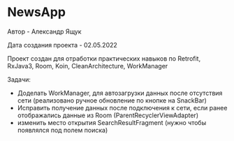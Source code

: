 # NewsApp
Автор - Александр Ящук

Дата создания проекта - 02.05.2022

Проект создан для отработки практических навыков по Retrofit, RxJava3, Room, Koin, CleanArchitecture, WorkManager

Задачи: 
 - Доделать WorkManager, для автозагрузки данных после отсутствия сети (реализовано ручное обновление по кнопке на SnackBar)
 - Исправить получение данных после подключения к сети, если ранее отображались данные из Room (ParentRecyclerViewAdapter)
 - изменить место открытия SearchResultFragment (нужно чтобы появлялся под полем поиска)
